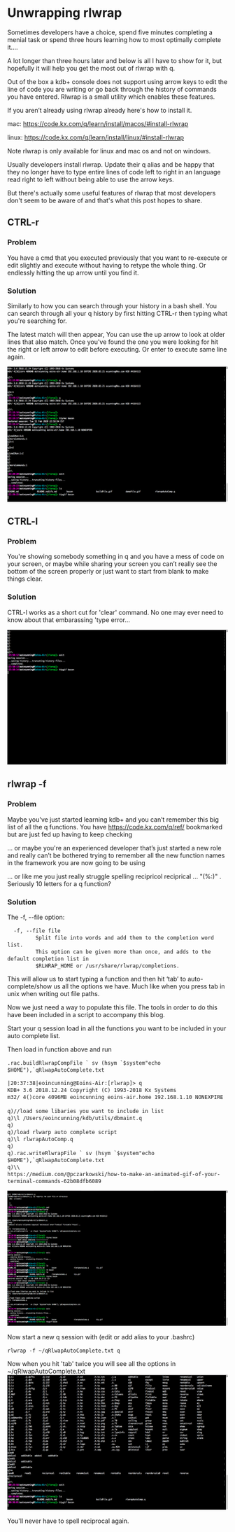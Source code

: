 # Unwrapping rlwrap
Sometimes developers have a choice, spend five minutes completing a menial task or spend three hours learning how to most optimally complete it....

A lot longer than three hours later and below is all I have to show for it, but hopefully it will help you get the most out of rlwrap with q.

Out of the box a kdb+ console does not support using arrow keys to edit the line of code you are writing or go back through the history of commands you have entered. Rlwrap is a small utility which enables these features.

If you aren’t already using rlwrap already here's how to install it.

mac: https://code.kx.com/q/learn/install/macos/#install-rlwrap 

linux: https://code.kx.com/q/learn/install/linux/#install-rlwrap 

Note rlwrap is only available for linux and mac os and not on windows.

Usually developers install rlwrap. Update their q alias and be happy that they no longer have to type entire lines of code left to right in an language read right to left without being able to use the arrow keys.

But there's actually some useful features of rlwrap that most developers don't seem to be aware of and that's what this post hopes to share.

## CTRL-r

### Problem
You have a cmd that you executed previously that you want to re-execute or edit slightly and execute without having to retype the whole thing. Or endlessly hitting the up arrow until you find it.

### Solution
Similarly to how you can search through your history in a bash shell. You can search through all your q history by first hitting CTRL-r then typing what you're searching for.

The latest match will then appear, You can use the up arrow to look at older lines that also match. Once you've found the one you were looking for hit the right or left arrow to edit before executing. Or enter to execute same line again.


![Demonstration of ctrl-r](ctrlr.gif)

## CTRL-l

### Problem
You're showing somebody something in q and you have a mess of code on your screen, or maybe while sharing your screen you can’t really see the bottom of the screen properly or just want to start from blank to make things clear.

### Solution
CTRL-l works as a short cut for 'clear' command. No one may ever need to know about that embarassing 'type error...

![Demonstration of ctrl-r](ctrll.gif)

## rlwrap -f 

### Problem
Maybe you've just started learning kdb+ and you can’t remember this big list of all the q functions. You have https://code.kx.com/q/ref/ bookmarked but are just fed up having to keep checking

... or maybe you're an experienced developer that’s just started a new role and really can’t be bothered trying to remember all the new function names in the framework you are now going to be using

... or like me you just really struggle spelling recipricol reciprical ... "(%:)" . Seriously 10 letters for a q function?

### Solution

The -f, --file option:
```
  -f, --file file
         Split file into words and add them to the completion word list. 
         This option can be given more than once, and adds to the default completion list in 
         $RLWRAP_HOME or /usr/share/rlwrap/completions.

```

This will allow us to start typing a function and then hit ‘tab’ to auto-complete/show us all the options we have. Much like when you press tab in unix when writing out file paths.

Now we just need a way to populate this file. The tools in order to do this have been included in a script to accompany this blog.

Start your q session load in all the functions you want to be included in your auto complete list.

Then load in function above and run

```
.rac.buildRlwrapCompFile ` sv (hsym `$system"echo $HOME"),`qRlwapAutoComplete.txt
```

```
|20:37:38|eoincunning@Eoins-Air:[rlwrap]> q
KDB+ 3.6 2018.12.24 Copyright (C) 1993-2018 Kx Systems
m32/ 4()core 4096MB eoincunning eoins-air.home 192.168.1.10 NONEXPIRE  

q)//load some libaries you want to include in list
q)\l /Users/eoincunning/kdb/utils/dbmaint.q 
q)
q)/load rlwarp auto complete script 
q)\l rlwrapAutoComp.q
q)
q).rac.writeRlwrapFile ` sv (hsym `$system"echo $HOME"),`qRlwapAutoComplete.txt  
q)\\
https://medium.com/@pczarkowski/how-to-make-an-animated-gif-of-your-terminal-commands-62b08dfb6089
```
![Demonstration of running build script](buildFile.gif)

Now start a new q session with (edit or add alias to your .bashrc)


```
rlwrap -f ~/qRlwapAutoComplete.txt q
```

Now when you hit 'tab' twice you will see all the options in ~/qRlwapAutoComplete.txt 
![Demonstration of rlwrap -f ](demoFile.gif)

You'll never have to spell reciprocal again.

